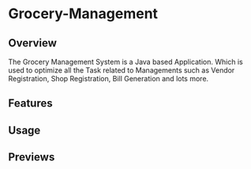 # Grocery-Management

## Overview
The Grocery Management System is a Java based Application. Which is used to optimize all the Task related to Managements such as Vendor Registration, Shop Registration, Bill Generation and lots more.

## Features

## Usage

## Previews
